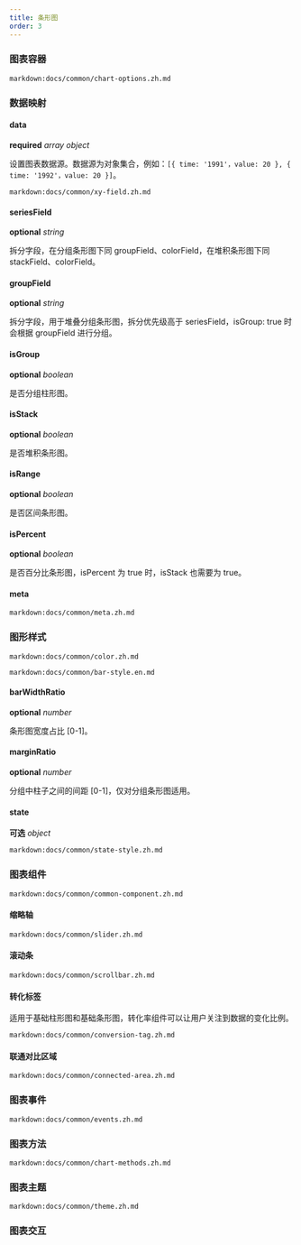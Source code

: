 ```yaml
---
title: 条形图
order: 3
---
```


### 图表容器

`markdown:docs/common/chart-options.zh.md`

### 数据映射

#### data

<description>**required** _array object_</description>

设置图表数据源。数据源为对象集合，例如：`[{ time: '1991'，value: 20 }, { time: '1992'，value: 20 }]`。

`markdown:docs/common/xy-field.zh.md`

#### seriesField

<description>**optional** _string_</description>

拆分字段，在分组条形图下同 groupField、colorField，在堆积条形图下同 stackField、colorField。

#### groupField

<description>**optional** _string_</description>

拆分字段，用于堆叠分组条形图，拆分优先级高于 seriesField，isGroup: true 时会根据 groupField 进行分组。

#### isGroup

<description>**optional** _boolean_</description>

是否分组柱形图。

#### isStack

<description>**optional** _boolean_</description>

是否堆积条形图。

#### isRange

<description>**optional** _boolean_</description>

是否区间条形图。

#### isPercent

<description>**optional** _boolean_</description>

是否百分比条形图，isPercent 为 true 时，isStack 也需要为 true。

#### meta

`markdown:docs/common/meta.zh.md`

### 图形样式

`markdown:docs/common/color.zh.md`

`markdown:docs/common/bar-style.en.md`

#### barWidthRatio

<description>**optional** _number_</description>

条形图宽度占比 [0-1]。

#### marginRatio

<description>**optional** _number_</description>

分组中柱子之间的间距 [0-1]，仅对分组条形图适用。

#### state

<description>**可选** _object_</description>

`markdown:docs/common/state-style.zh.md`

### 图表组件

`markdown:docs/common/common-component.zh.md`

#### 缩略轴

`markdown:docs/common/slider.zh.md`

#### 滚动条

`markdown:docs/common/scrollbar.zh.md`

#### 转化标签

适用于基础柱形图和基础条形图，转化率组件可以让用户关注到数据的变化比例。

`markdown:docs/common/conversion-tag.zh.md`

#### 联通对比区域

`markdown:docs/common/connected-area.zh.md`

### 图表事件

`markdown:docs/common/events.zh.md`

### 图表方法

`markdown:docs/common/chart-methods.zh.md`

### 图表主题

`markdown:docs/common/theme.zh.md`

### 图表交互

